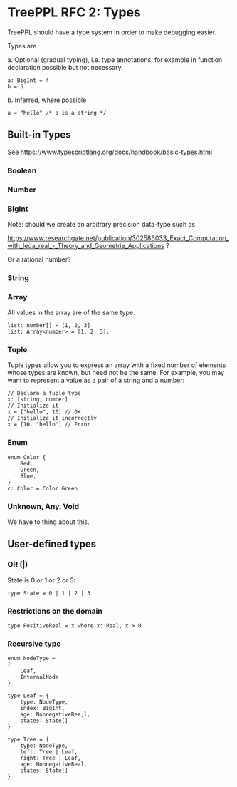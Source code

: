# TreePPL RFC 2: Types

TreePPL should have a type system in order to make debugging easier.

Types are

a. Optional (gradual typing), i.e. type annotations, for example in function declaration possible but not necessary. 

	a: BigInt = 4
	b = 5

b. Inferred, where possible
	
	a = "hello" /* a is a string */


## Built-in Types

See https://www.typescriptlang.org/docs/handbook/basic-types.html

### Boolean

### Number

### BigInt

Note: should we create an arbitrary precision data-type such as

https://www.researchgate.net/publication/302586033_Exact_Computation_with_leda_real_-_Theory_and_Geometrie_Applications ?

Or a rational number?

### String

### Array

All values in the array are of the same type.

	list: number[] = [1, 2, 3]
	list: Array<number> = [1, 2, 3];	 
 
### Tuple

Tuple types allow you to express an array with a fixed number of elements whose types are known, but need not be the same. For example, you may want to represent a value as a pair of a string and a number:

	// Declare a tuple type
	x: [string, number]
	// Initialize it
	x = ["hello", 10] // OK
	// Initialize it incorrectly
	x = [10, "hello"] // Error

### Enum

	enum Color {
		Red,
		Green,
		Blue,
	}
	c: Color = Color.Green

### Unknown, Any, Void

We have to thing about this.


## User-defined types

### OR (|)

State is 0 or 1 or 2 or 3:

	type State = 0 | 1 | 2 | 3

### Restrictions on the domain

	type PositiveReal = x where x: Real, x > 0
	
### Recursive type

	enum NodeType =
	{
		Leaf,
		InternalNode
	}

	type Leaf = {
		type: NodeType,
		index: BigInt,
		age: NonnegativeRea;l,
		states: State[]
	}

	type Tree = {
		type: NodeType,
		left: Tree | Leaf,
		right: Tree | Leaf,
		age: NonnegativeReal,
		states: State[]
	}



